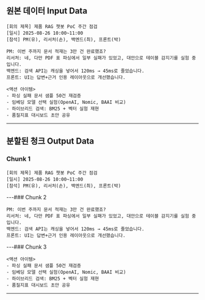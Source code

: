 ## 원본 데이터 Input Data

```
[회의 제목] 제품 RAG 챗봇 PoC 주간 점검
[일시] 2025-08-26 10:00~11:00
[참석] PM(유), 리서처(손), 백엔드(최), 프론트(박)

PM: 이번 주까지 문서 적재는 3만 건 완료했죠?
리서처: 네, 다만 PDF 표 파싱에서 일부 실패가 있었고, 대안으로 테이블 감지기를 실험 중입니다.
백엔드: 검색 API는 캐싱을 넣어서 120ms → 45ms로 줄었습니다.
프론트: UI는 답변+근거 인용 레이아웃으로 개선했습니다.

<액션 아이템>
- 파싱 실패 문서 샘플 50건 재검증
- 임베딩 모델 선택 실험(OpenAI, Nomic, BAAI 비교)
- 하이브리드 검색: BM25 + 벡터 실험 재현
- 품질지표 대시보드 초안 공유

```


---

## 분할된 청크 Output Data

### Chunk 1

```
[회의 제목] 제품 RAG 챗봇 PoC 주간 점검
[일시] 2025-08-26 10:00~11:00
[참석] PM(유), 리서처(손), 백엔드(최), 프론트(박)
```

---### Chunk 2

```
PM: 이번 주까지 문서 적재는 3만 건 완료했죠?
리서처: 네, 다만 PDF 표 파싱에서 일부 실패가 있었고, 대안으로 테이블 감지기를 실험 중입니다.
백엔드: 검색 API는 캐싱을 넣어서 120ms → 45ms로 줄었습니다.
프론트: UI는 답변+근거 인용 레이아웃으로 개선했습니다.
```

---### Chunk 3

```
<액션 아이템>
- 파싱 실패 문서 샘플 50건 재검증
- 임베딩 모델 선택 실험(OpenAI, Nomic, BAAI 비교)
- 하이브리드 검색: BM25 + 벡터 실험 재현
- 품질지표 대시보드 초안 공유
```

---